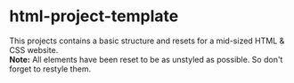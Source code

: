 # html-project-template

This projects contains a basic structure and resets for a mid-sized HTML & CSS website.  
**Note:** All elements have been reset to be as unstyled as possible. So don't forget to restyle them.
